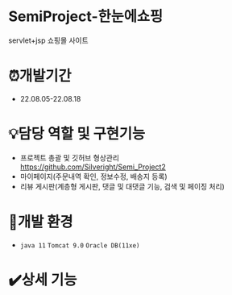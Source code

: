 # SemiProject-한눈에쇼핑

servlet+jsp 쇼핑몰 사이트

# ⏰개발기간

* 22.08.05-22.08.18

# 💡담당 역할 및 구현기능

* 프로젝트 총괄 및 깃허브 형상관리 https://github.com/Silveright/Semi_Project2
* 마이페이지(주문내역 확인, 정보수정, 배송지 등록)
* 리뷰 게시판(계층형 게시판, 댓글 및 대댓글 기능, 검색 및 페이징 처리)

# 🧰개발 환경

* `java 11` `Tomcat 9.0` `Oracle DB(11xe)`

# ✔️상세 기능
